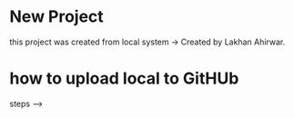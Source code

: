 # New Project 

this project was created from local system
-> Created by Lakhan Ahirwar. 

# how to upload local to GitHUb
steps -->
